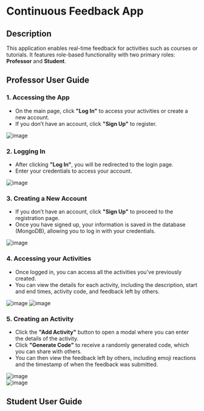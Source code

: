 # Continuous Feedback App  

## Description  
This application enables real-time feedback for activities such as courses or tutorials. It features role-based functionality with two primary roles: **Professor** and **Student**.  

## Professor User Guide  

### 1. Accessing the App  
- On the main page, click **"Log In"** to access your activities or create a new account.  
- If you don’t have an account, click **"Sign Up"** to register.  

![image](https://github.com/user-attachments/assets/093b8b82-8469-49b4-9a9e-f8a2dd5d6a84)  

### 2. Logging In  
- After clicking **"Log In"**, you will be redirected to the login page.  
- Enter your credentials to access your account.  

![image](https://github.com/user-attachments/assets/e1ff638b-e971-4153-bad7-7ede0d40ba4d)  

### 3. Creating a New Account  
- If you don’t have an account, click **"Sign Up"** to proceed to the registration page.
- Once you have signed up, your information is saved in the database (MongoDB), allowing you to log in with your credentials.

![image](https://github.com/user-attachments/assets/483ce185-7a88-4aa6-870d-2f71d3e70e9f)

### 4. Accessing your Activities  
- Once logged in, you can access all the activities you've previously created.
- You can view the details for each activity, including the description, start and end times, activity code, and feedback left by others.

![image](https://github.com/user-attachments/assets/055b80a8-36db-4939-a6f6-3a745c5eb844)
![image](https://github.com/user-attachments/assets/42d79414-c3b2-4b20-9399-c246c29447b3)

### 5. Creating an Activity  
- Click the **"Add Activity"** button to open a modal where you can enter the details of the activity.  
- Click **"Generate Code"** to receive a randomly generated code, which you can share with others.  
- You can then view the feedback left by others, including emoji reactions and the timestamp of when the feedback was submitted.  

![image](https://github.com/user-attachments/assets/932bf40d-7e1a-4c1d-a38f-9cb50416a701)  
![image](https://github.com/user-attachments/assets/9c4b796a-046c-48b3-b539-ca756d379821)

## Student User Guide  

